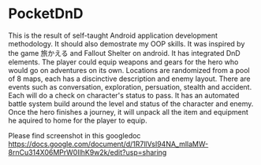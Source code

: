 # PocketDnD

This is the result of self-taught Android application development methodology. It should also demostrate my OOP skills.
It was inspired by the game 旅かえる and Fallout Shelter on android. It has integrated DnD elements. The player could equip weapons and gears for the hero who would go on adventures on its own. Locations are randomized from a pool of 8 maps, each has a discinctive description and enemy layout. There are events such as conversation, exploration, persuation, stealth and accident. Each will do a check on character's status to pass. It has an automated battle system build around the level and status of the character and enemy. Once the hero finishes a journey, it will unpack all the item and equipment he aquired to home for the player to equip.

Please find screenshot in this googledoc
https://docs.google.com/document/d/1R7llVsI94NA_mllaMW-8rnCu314X06MPrW0IlhK9w2k/edit?usp=sharing
